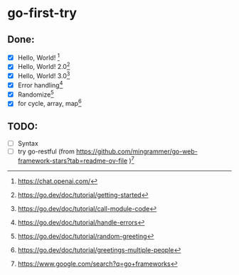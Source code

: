 # go-first-try

## Done:
- [x] Hello, World! [^1]
- [x] Hello, World! 2.0[^3]
- [x] Hello, World! 3.0[^4]
- [x] Error handling[^5]
- [x] Randomize[^6]
- [x] for cycle, array, map[^7]

## TODO:
- [ ] Syntax
- [ ] try go-restful (from https://github.com/mingrammer/go-web-framework-stars?tab=readme-ov-file )[^2]

[^1]: https://chat.openai.com/
[^2]: https://www.google.com/search?q=go+frameworks
[^3]: https://go.dev/doc/tutorial/getting-started
[^4]: https://go.dev/doc/tutorial/call-module-code
[^5]: https://go.dev/doc/tutorial/handle-errors
[^6]: https://go.dev/doc/tutorial/random-greeting
[^7]: https://go.dev/doc/tutorial/greetings-multiple-people